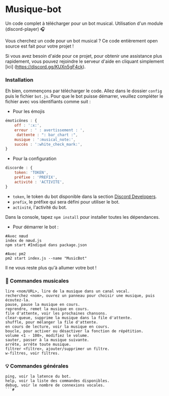 # Musique-bot
Un code complet à télécharger pour un bot musical. Utilisation d'un module (discord-player) 🎧

Vous cherchez un code pour un bot musical ? Ce code entièrement open source est fait pour votre projet !

Si vous avez besoin d'aide pour ce projet, pour obtenir une assistance plus rapidement, vous pouvez rejoindre le serveur d'aide en cliquant simplement [ici] (https://discord.gg/KUXn5gF4ck).

### Installation

Eh bien, commençons par télécharger le code.
Allez dans le dossier `config` puis le fichier `bot.js`.
Pour que le bot puisse démarrer, veuillez compléter le fichier avec vos identifiants comme suit :

- Pour les émojis

```js
émoticônes : {
    off : ':x:',
    erreur : ' : avertissement : ',
     dattente : ": bar_chart :",
    musique : ':musical_note:',
    succès : ':white_check_mark:',
}
```

- Pour la configuration

```js
discorde : {
    token: 'TOKEN',
    préfixe : 'PREFIX',
    activité : 'ACTIVITE',
}
```

- `token`, le token du bot disponible dans la section [Discord Developers](https://discordapp.com/developers/applications).
- `prefix`, le préfixe qui sera défini pour utiliser le bot.
- `activité`, l'activité du bot.

Dans la console, tapez `npm install` pour installer toutes les dépendances.

- Pour démarrer le bot :

```
#Avec nœud
index de nœud.js
npm start #Indiqué dans package.json

#Avec pm2
pm2 start index.js --name "MusicBot"
```

Il ne vous reste plus qu'à allumer votre bot !

### 🎵 Commandes musicales

```
lire <nom/URL>, lire de la musique dans un canal vocal.
recherchez <nom>, ouvrez un panneau pour choisir une musique, puis écoutez-la.
pause, pause la musique en cours.
reprendre, remet la musique en cours.
file d'attente, voir les prochaines chansons.
clear-queue, supprime la musique dans la file d'attente.
shuffle, pour mélanger la file d'attente.
en cours de lecture, voir la musique en cours.
boucle, pour activer ou désactiver la fonction de répétition.
volume <1 - 100>, modifiez le volume.
sauter, passer à la musique suivante.
arrête, arrête toute musique.
filtrer <filtre>, ajouter/supprimer un filtre.
w-filtres, voir filtres.
```

### 💡 Commandes générales

```
ping, voir la latence du bot.
help, voir la liste des commandes disponibles.
debug, voir le nombre de connexions vocales.
```#
